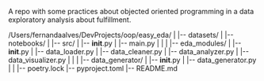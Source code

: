A repo with some practices about objected oriented programming in a data exploratory analysis about fulfillment.

/Users/fernandaalves/DevProjects/oop/easy_eda/
|
|-- datasets/
|
|-- notebooks/
|
|-- src/
|   |-- __init__.py
|   |-- main.py
|   |
|   |-- eda_modules/
|       |-- __init__.py
|       |-- data_loader.py
|       |-- data_cleaner.py
|       |-- data_analyzer.py
|       |-- data_visualizer.py
|   |
|   |-- data_generator/
|       |-- __init__.py
|       |-- data_generator.py
|
|
|-- poetry.lock
|-- pyproject.toml
|-- README.md